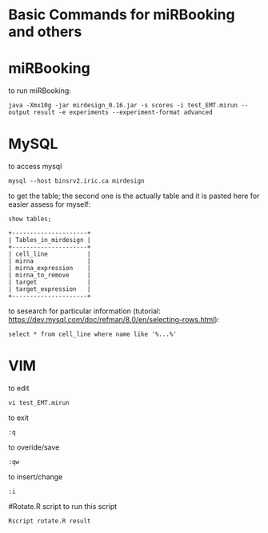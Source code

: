 # Basic Commands for miRBooking and others

# miRBooking
to run miRBooking:
```
java -Xmx10g -jar mirdesign_0.16.jar -s scores -i test_EMT.mirun --output result -e experiments --experiment-format advanced
```

# MySQL
to access mysql
```
mysql --host binsrv2.iric.ca mirdesign
```
to get the table; the second one is the actually table and it is pasted here for easier assess for myself:
```
show tables;
```
```
+---------------------+
| Tables_in_mirdesign |
+---------------------+
| cell_line           |
| mirna               |
| mirna_expression    |
| mirna_to_remove     |
| target              |
| target_expression   |
+---------------------+

```

to sesearch for particular information (tutorial: https://dev.mysql.com/doc/refman/8.0/en/selecting-rows.html):
```
select * from cell_line where name like '%...%'
```




# VIM
to edit
```
vi test_EMT.mirun
```
to exit
```
:q
```
to overide/save
```
:qw
```
to insert/change
```
:i
```

#Rotate.R script
to run this script
```
Rscript rotate.R result
```
